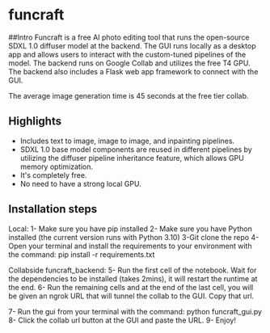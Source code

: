 # funcraft

##Intro
Funcraft is a free AI photo editing tool that runs the open-source SDXL 1.0 diffuser model at the backend. The GUI runs locally as a desktop app and allows users to interact with the custom-tuned pipelines of the model. The backend runs on Google Collab and utilizes the free T4 GPU. The backend also includes a Flask web app framework to connect with the GUI.

The average image generation time is 45 seconds at the free tier collab.

## Highlights
- Includes text to image, image to image, and inpainting pipelines.
- SDXL 1.0 base model components are reused in different pipelines by utilizing the diffuser pipeline inheritance feature, which allows GPU memory optimization.
- It's completely free.
- No need to have a strong local GPU.
  
## Installation steps
Local:
1- Make sure you have pip installed
2- Make sure you have Python installed (the current version runs with Python 3.10)
3-Git clone the repo
4-Open your terminal and install the requirements to your environment with the command: pip install -r requirements.txt 

Collabside funcraft_backend:
5- Run the first cell of the notebook. Wait for the dependencies to be installed (takes 2mins), it will restart the runtime at the end.
6- Run the remaining cells and at the end of the last cell, you will be given an ngrok URL that will tunnel the collab to the GUI. Copy that url.
 
7- Run the gui from your terminal with the command: python funcraft_gui.py
8- Click the collab url button at the GUI and paste the URL.
9- Enjoy!


